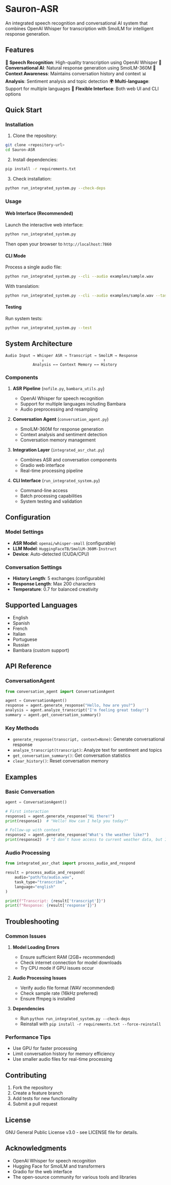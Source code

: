 # Sauron-ASR

An integrated speech recognition and conversational AI system that combines OpenAI Whisper for transcription with SmolLM for intelligent response generation.

## Features

🎤 **Speech Recognition**: High-quality transcription using OpenAI Whisper
🤖 **Conversational AI**: Natural response generation using SmolLM-360M
💬 **Context Awareness**: Maintains conversation history and context
📊 **Analysis**: Sentiment analysis and topic detection
🌍 **Multi-language**: Support for multiple languages
🎯 **Flexible Interface**: Both web UI and CLI options

## Quick Start

### Installation

1. Clone the repository:
```bash
git clone <repository-url>
cd Sauron-ASR
```

2. Install dependencies:
```bash
pip install -r requirements.txt
```

3. Check installation:
```bash
python run_integrated_system.py --check-deps
```

### Usage

#### Web Interface (Recommended)
Launch the interactive web interface:
```bash
python run_integrated_system.py
```

Then open your browser to `http://localhost:7860`

#### CLI Mode
Process a single audio file:
```bash
python run_integrated_system.py --cli --audio examples/sample.wav
```

With translation:
```bash
python run_integrated_system.py --cli --audio examples/sample.wav --task translate --language spanish
```

#### Testing
Run system tests:
```bash
python run_integrated_system.py --test
```

## System Architecture

```
Audio Input → Whisper ASR → Transcript → SmolLM → Response
                ↓                          ↑
            Analysis ←→ Context Memory ←→ History
```

### Components

1. **ASR Pipeline** (`nofile.py`, `bambara_utils.py`)
   - OpenAI Whisper for speech recognition
   - Support for multiple languages including Bambara
   - Audio preprocessing and resampling

2. **Conversation Agent** (`conversation_agent.py`)
   - SmolLM-360M for response generation
   - Context analysis and sentiment detection
   - Conversation memory management

3. **Integration Layer** (`integrated_asr_chat.py`)
   - Combines ASR and conversation components
   - Gradio web interface
   - Real-time processing pipeline

4. **CLI Interface** (`run_integrated_system.py`)
   - Command-line access
   - Batch processing capabilities
   - System testing and validation

## Configuration

### Model Settings
- **ASR Model**: `openai/whisper-small` (configurable)
- **LLM Model**: `HuggingFaceTB/SmolLM-360M-Instruct`
- **Device**: Auto-detected (CUDA/CPU)

### Conversation Settings
- **History Length**: 5 exchanges (configurable)
- **Response Length**: Max 200 characters
- **Temperature**: 0.7 for balanced creativity

## Supported Languages

- English
- Spanish
- French
- Italian
- Portuguese
- Russian
- Bambara (custom support)

## API Reference

### ConversationAgent

```python
from conversation_agent import ConversationAgent

agent = ConversationAgent()
response = agent.generate_response("Hello, how are you?")
analysis = agent.analyze_transcript("I'm feeling great today!")
summary = agent.get_conversation_summary()
```

### Key Methods

- `generate_response(transcript, context=None)`: Generate conversational response
- `analyze_transcript(transcript)`: Analyze text for sentiment and topics
- `get_conversation_summary()`: Get conversation statistics
- `clear_history()`: Reset conversation memory

## Examples

### Basic Conversation
```python
agent = ConversationAgent()

# First interaction
response1 = agent.generate_response("Hi there!")
print(response1)  # "Hello! How can I help you today?"

# Follow-up with context
response2 = agent.generate_response("What's the weather like?")
print(response2)  # "I don't have access to current weather data, but I'd be happy to help you find a weather service!"
```

### Audio Processing
```python
from integrated_asr_chat import process_audio_and_respond

result = process_audio_and_respond(
    audio="path/to/audio.wav",
    task_type="transcribe",
    language="english"
)

print(f"Transcript: {result['transcript']}")
print(f"Response: {result['response']}")
```

## Troubleshooting

### Common Issues

1. **Model Loading Errors**
   - Ensure sufficient RAM (2GB+ recommended)
   - Check internet connection for model downloads
   - Try CPU mode if GPU issues occur

2. **Audio Processing Issues**
   - Verify audio file format (WAV recommended)
   - Check sample rate (16kHz preferred)
   - Ensure ffmpeg is installed

3. **Dependencies**
   - Run `python run_integrated_system.py --check-deps`
   - Reinstall with `pip install -r requirements.txt --force-reinstall`

### Performance Tips

- Use GPU for faster processing
- Limit conversation history for memory efficiency
- Use smaller audio files for real-time processing

## Contributing

1. Fork the repository
2. Create a feature branch
3. Add tests for new functionality
4. Submit a pull request

## License

GNU General Public License v3.0 - see LICENSE file for details.

## Acknowledgments

- OpenAI Whisper for speech recognition
- Hugging Face for SmolLM and transformers
- Gradio for the web interface
- The open-source community for various tools and libraries

